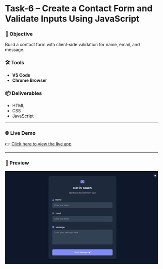 # Task-6 – Create a Contact Form and Validate Inputs Using JavaScript

### 🎯 Objective
 Build a contact form with client-side validation for name, email, and message.

### 🛠️ Tools 
- **VS Code**
- **Chrome Browser**

### 📦 Deliverables
- HTML
- CSS
- JavaScript

---

### 🌐 Live Demo  
👉 [Click here to view the live app](https://task6soumya.vercel.app/)

---

### 📸 Preview

![Task 6 Preview](https://github.com/k3sk/Task-6/blob/de42ff29491ad9d8d34a4fa7d96f3052d174f324/Task-6%20Preview.jpeg)
